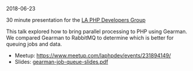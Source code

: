 2018-06-23

30 minute presentation for the [LA PHP Developers Group](https://www.meetup.com/laphpdev/)

This talk explored how to bring parallel processing to PHP using Gearman. We compared Gearman to RabbitMQ to determine which is better for queuing jobs and data.

* Meetup: https://www.meetup.com/laphpdev/events/231894149/
* Slides: [gearman-job-queue-slides.pdf](gearman-job-queue-slides.pdf)
